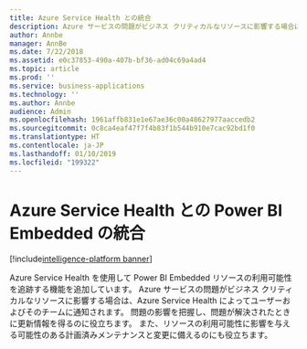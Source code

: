 ```yaml
---
title: Azure Service Health との統合
description: Azure サービスの問題がビジネス クリティカルなリソースに影響する場合は、Azure Service Health によってユーザーおよびそのチームに通知されます。
author: Annbe
manager: AnnBe
ms.date: 7/22/2018
ms.assetid: e0c37853-490a-407b-bf36-ad04c69a4ad4
ms.topic: article
ms.prod: ''
ms.service: business-applications
ms.technology: ''
ms.author: Annbe
audience: Admin
ms.openlocfilehash: 1961affb831e1e67ae36c00a48627977aaccedb2
ms.sourcegitcommit: 0c8ca4eaf47f7f4b83f1b544b910e7cac92bd1f0
ms.translationtype: HT
ms.contentlocale: ja-JP
ms.lasthandoff: 01/10/2019
ms.locfileid: "199322"
---
```

#  <a name="power-bi-embedded-integration-with-azure-service-health"></a>Azure Service Health との Power BI Embedded の統合 

[!include[intelligence-platform banner](../../includes/intelligence-platform.md)]




Azure Service Health を使用して Power BI Embedded リソースの利用可能性を追跡する機能を追加しています。 Azure サービスの問題がビジネス クリティカルなリソースに影響する場合は、Azure Service Health によってユーザーおよびそのチームに通知されます。 問題の影響を把握し、問題が解決されたときに更新情報を得るのに役立ちます。 また、リソースの利用可能性に影響を与える可能性のある計画済みメンテナンスと変更に備えるのにも役立ちます。 
